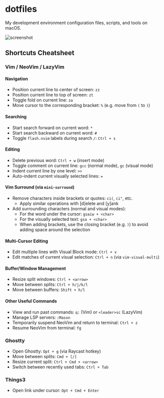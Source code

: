# dotfiles

My development environment configuration files, scripts, and tools on macOS.

![screenshot](https://i.postimg.cc/66sY5bdR/Clean-Shot-2025-05-25-at-08-26-53.jpg)

## Shortcuts Cheatsheet

### Vim / NeoVim / LazyVim

#### Navigation

* Position current line to center of screen: `zz`
* Position current line to top of screen: `zt`
* Toggle fold on current line: `za`
* Move cursor to the corresponding bracket: `%` (e.g. move from `(` to `)`)

#### Searching

* Start search forward on current word: `*`
* Start search backward on current word: `#`
* Toggle `flash.nvim` labels during search `/`: `Ctrl + s`

#### Editing

* Delete previous word: `Ctrl + w` (insert mode)
* Toggle comment on current line: `gcc` (normal mode), `gc` (visual mode)
* Indent current line by one level: `>>`
* Auto-indent current visually selected lines: `=`

#### Vim Surround (via `mini-surround`)

* Remove characters inside brackets or quotes: `ci(`, `ci"`, etc.
  * Apply similar operations with [d]elete and [y]ank
* Add surrounding characters (normal and visual modes):
  * For the word under the cursor: `gsaiw + <char>`
  * For the visually selected text: `gsa + <char>`
  * When adding brackets, use the closing bracket (e.g. `)`) to avoid
  adding space around the selection

#### Multi-Cursor Editing

* Edit multiple lines with Visual Block mode: `Ctrl + v`
* Edit matches of current visual selection: `Ctrl + n` (via `vim-visual-multi`)

#### Buffer/Window Management

* Resize split windows: `Ctrl + <arrow>`
* Move between splits: `Ctrl + h/j/k/l`
* Move between buffers: `Shift + h/l`

#### Other Useful Commands

* View and run past commands: `q:` (Vim) or `<leader>sc` (LazyVim)
* Manage LSP servers: `:Mason`
* Temporarily suspend NeoVim and return to terminal: `Ctrl + z`
* Resume NeoVim from terminal: `fg`

### Ghostty

* Open Ghostty: `Opt + g` (via Raycast hotkey)
* Move between splits: `Cmd + [/]`
* Resize current split: `Ctrl + Cmd + <arrow>`
* Switch between recently used tabs: `Ctrl + Tab`

### Things3

* Open link under cursor: `Opt + Cmd + Enter`
